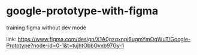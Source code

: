 # google-prototype-with-figma
training figma without dev mode

link: https://www.figma.com/design/X1A0gzqxnpi6ugmYmOqWuT/Google-Prototype?node-id=0-1&t=tujhtObbGvxb97Gy-1
